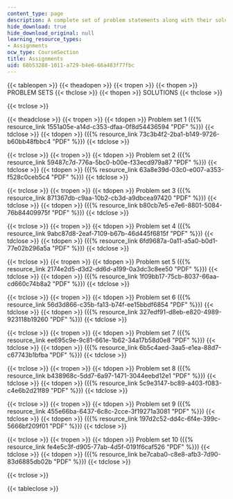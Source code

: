 ```yaml
---
content_type: page
description: A complete set of problem statements along with their solutions.
hide_download: true
hide_download_original: null
learning_resource_types:
- Assignments
ocw_type: CourseSection
title: Assignments
uid: 68b53288-1011-a729-b4e6-66a483f77fbc
---
```


{{< tableopen >}}
{{< theadopen >}}
{{< tropen >}}
{{< thopen >}}
PROBLEM SETS
{{< thclose >}}
{{< thopen >}}
SOLUTIONS
{{< thclose >}}

{{< trclose >}}

{{< theadclose >}}
{{< tropen >}}
{{< tdopen >}}
Problem set 1 ({{% resource_link 1551a05e-a14d-c353-dfaa-0f8d54436594 "PDF" %}})
{{< tdclose >}}
{{< tdopen >}}
({{% resource_link 73c3b4f2-2ba1-b149-9726-b60bb48fbbc4 "PDF" %}})
{{< tdclose >}}

{{< trclose >}}
{{< tropen >}}
{{< tdopen >}}
Problem set 2 ({{% resource_link 59487c7d-776a-5bc0-b00e-f33ecd979a87 "PDF" %}})
{{< tdclose >}}
{{< tdopen >}}
({{% resource_link 63a8e39d-03c0-e007-a353-f528c0ceb5c4 "PDF" %}})
{{< tdclose >}}

{{< trclose >}}
{{< tropen >}}
{{< tdopen >}}
Problem set 3 ({{% resource_link 871367db-c9aa-10b2-cb3d-a9dbcea97420 "PDF" %}})
{{< tdclose >}}
{{< tdopen >}}
({{% resource_link b80cb7e5-e7e6-8801-5084-76b84409975f "PDF" %}})
{{< tdclose >}}

{{< trclose >}}
{{< tropen >}}
{{< tdopen >}}
Problem set 4 ({{% resource_link 9abc87d8-2eaf-7109-b67b-46d445f6815f "PDF" %}})
{{< tdclose >}}
{{< tdopen >}}
({{% resource_link 6fd9687a-0a11-a5a0-b0d1-77e02b296a5a "PDF" %}})
{{< tdclose >}}

{{< trclose >}}
{{< tropen >}}
{{< tdopen >}}
Problem set 5 ({{% resource_link 2174e2d5-d3d2-dd6d-a199-0a3dc3c8ee50 "PDF" %}})
{{< tdclose >}}
{{< tdopen >}}
({{% resource_link 1f09bb17-75cb-8037-66aa-cd660c74b8a2 "PDF" %}})
{{< tdclose >}}

{{< trclose >}}
{{< tropen >}}
{{< tdopen >}}
Problem set 6 ({{% resource_link 56d3d866-c35b-fa13-b74f-ee15bbdf6854 "PDF" %}})
{{< tdclose >}}
{{< tdopen >}}
({{% resource_link 327edf91-d8eb-e820-4989-923118b19260 "PDF" %}})
{{< tdclose >}}

{{< trclose >}}
{{< tropen >}}
{{< tdopen >}}
Problem set 7 ({{% resource_link ee695c9e-9c81-661e-1b62-34a17b58d0e8 "PDF" %}})
{{< tdclose >}}
{{< tdopen >}}
({{% resource_link 6b5c4aed-3aa5-e1ea-88d7-c67743b1bfba "PDF" %}})
{{< tdclose >}}

{{< trclose >}}
{{< tropen >}}
{{< tdopen >}}
Problem set 8 ({{% resource_link b438968c-5dd7-6a97-1471-3044eebd12e1 "PDF" %}})
{{< tdclose >}}
{{< tdopen >}}
({{% resource_link 5c9e3147-bc89-a403-f083-c4e6b2d21f89 "PDF" %}})
{{< tdclose >}}

{{< trclose >}}
{{< tropen >}}
{{< tdopen >}}
Problem set 9 ({{% resource_link 455e66ba-6437-6c8c-2cce-3f19271a3081 "PDF" %}})
{{< tdclose >}}
{{< tdopen >}}
({{% resource_link 197d2c52-dd4c-6f4e-399c-5666bf209f01 "PDF" %}})
{{< tdclose >}}

{{< trclose >}}
{{< tropen >}}
{{< tdopen >}}
Problem set 10 ({{% resource_link fe4e5c3f-d905-77ab-4d5f-0191f6caf526 "PDF" %}})
{{< tdclose >}}
{{< tdopen >}}
({{% resource_link be7caba0-c8e8-afb3-7d90-83d6885db02b "PDF" %}})
{{< tdclose >}}

{{< trclose >}}

{{< tableclose >}}